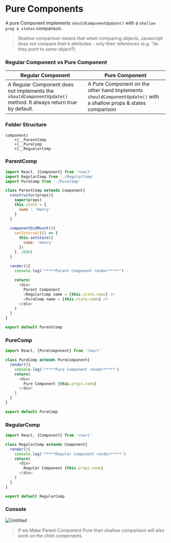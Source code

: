 # Pure Components

A pure Component implements `shouldComponentUpdate()` with a `shallow prop & states` comparison.

> Shallow comparison means that when comparing objects, Javascript does not compare their’s attributes - only their references (e.g. “do they point to same object?).

### Regular Component vs Pure Component

|Regular Component|Pure Component|
|---|---|
|A Regular Component does not implements the `shouldComponentUpdate()` method. It always return true by default.|A Pure Component on the other hand implements `shouldComponentUpdate()` with a shallow props & states comparison|


### Folder Structure
```
components
    +|__ParentComp
    +|__PureComp
    +|__RegualarComp
```

### ParentComp

```js
import React, {Component} from 'react'
import RegularComp from './RegularComp'
import PureComp from './PureComp'

class ParentComp extends Component{
  constructor(props){
    super(props)
    this.state = {
      name : 'Henry'
    }
  }
  
  componentDidMount(){
    setInterval(() => {
      this.setState({
        name: 'Henry'
      })
    }, 2000)
  }
  
  render(){
    console.log('*****Parent Component render*****')

    return(
      <div>
        Parent Component
        <RegularComp name = {this.state.name} />
        <PureComp name = {this.state.name} />
      </div>
    )
  }
}

export default ParentComp
```

### PureComp

```js
import React, {PureComponent} from 'react'

class PureComp extends PureComponent{
  render(){
    console.log('*****Pure Component render*****')
    return(
      <div>
        Pure Component {this.props.name}
      </div>
    )
  }
}

export default PureComp
```

### RegularComp

```js
import React, {Component} from 'react'

class RegularComp extends Component{
  render(){
    console.log('*****Regular Component render*****')
    return(
      <div>
        Regular Component {this.props.name}
      </div>
    )
  }
}

export default RegularComp
```

### Console

![Untitled ](https://user-images.githubusercontent.com/61664827/137583859-4ef54eb4-19b2-4af8-a34a-17c10b8fde3b.png)


> If we Make Parent Component Pure than shallow comparison will also work on the child components.
